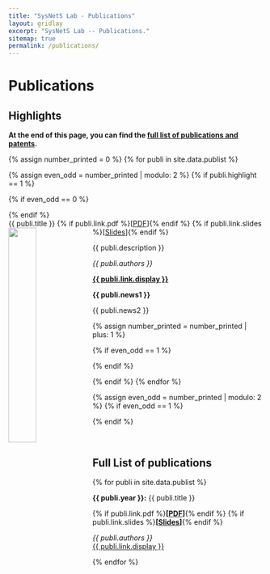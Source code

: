 ```yaml
---
title: "SysNetS Lab - Publications"
layout: gridlay
excerpt: "SysNetS Lab -- Publications."
sitemap: true
permalink: /publications/
---
```



# Publications

## Highlights

**At the end of this page, you can find the [full list of publications and patents](#full-list-of-publications).**

{% assign number_printed = 0 %}
{% for publi in site.data.publist %}

{% assign even_odd = number_printed | modulo: 2 %}
{% if publi.highlight == 1 %}

{% if even_odd == 0 %}
<div class="row">
{% endif %}

<div class="col-sm-6 clearfix">
 <div class="well">
  <pubtit>{{ publi.title }}
  {% if publi.link.pdf %}[<a href="{{ site.url }}{{ site.baseurl }}/docs/{{ publi.link.pdf }}" target="_blank">PDF</a>]{% endif %}
  {% if publi.link.slides %}[<a href="{{ site.url }}{{ site.baseurl }}/docs/{{ publi.link.slides }}" target="_blank">Slides</a>]{% endif %}
  </pubtit>
  <img src="{{ site.url }}{{ site.baseurl }}/images/pubpic/{{ publi.image }}" class="img-responsive" width="33%" style="float: left" />
  <p>{{ publi.description }}</p>
  <p><em>{{ publi.authors }}</em></p>
  <p><strong><a href="{{ publi.link.url }}" target="_blank">{{ publi.link.display }}</a></strong></p>
  <p class="text-danger"><strong> {{ publi.news1 }}</strong></p>
  <p> {{ publi.news2 }}</p>
 </div>
</div>

{% assign number_printed = number_printed | plus: 1 %}

{% if even_odd == 1 %}
</div>
{% endif %}

{% endif %}
{% endfor %}

{% assign even_odd = number_printed | modulo: 2 %}
{% if even_odd == 1 %}
</div>
{% endif %}

<p> &nbsp; </p>


<!-- ## Patents  -->

## Full List of publications

{% for publi in site.data.publist %}

  <b>{{ publi.year }}:</b> {{ publi.title }}
  <!-- Check if file links exist -->
  {% if publi.link.pdf %}<b>[<a href="{{ site.url }}{{ site.baseurl }}/docs/{{ publi.link.pdf }}" target="_blank">PDF</a>]</b>{% endif %}
  {% if publi.link.slides %}<b>[<a href="{{ site.url }}{{ site.baseurl }}/docs/{{ publi.link.slides }}" target="_blank">Slides</a>]</b>{% endif %}

  <em>{{ publi.authors }} </em><br /><a href="{{ publi.link.url }}">{{ publi.link.display }}</a>

{% endfor %}
